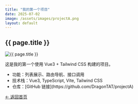 ```yaml
---
title: "我的第一个项目"
date: 2025-07-02
image: /assets/images/projectA.png
layout: default
---
```


<section class="wrapper py-16">
  <h1 class="text-3xl font-semibold mb-4">{{ page.title }}</h1>
  <img src="{{ page.image }}" alt="{{ page.title }}" class="mb-6 rounded-lg shadow" />
  <p>这是我的第一个使用 Vue3 + Tailwind CSS 构建的项目。</p>
  <ul class="list-disc ml-6 mt-4">
    <li>功能：列表展示、路由导航、接口调用</li>
    <li>技术栈：Vue3, TypeScript, Vite, Tailwind CSS</li>
    <li>仓库：[GitHub 链接](https://github.com/DragonTAT/projectA)</li>
  </ul>
  <a href="/" class="inline-block mt-8 text-blue-600 hover:underline">← 返回首页</a>
</section>